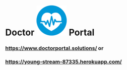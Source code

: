 
# Doctor ![Alt text](/public/images/portal-icon.png) Portal
### https://www.doctorportal.solutions/ or 
### https://young-stream-87335.herokuapp.com/

